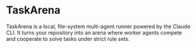 # TaskArena
TaskArena is a local, file-system multi-agent runner powered by the Claude CLI. It turns your repository into an arena where worker agents compete and cooperate to solve tasks under strict rule sets.
